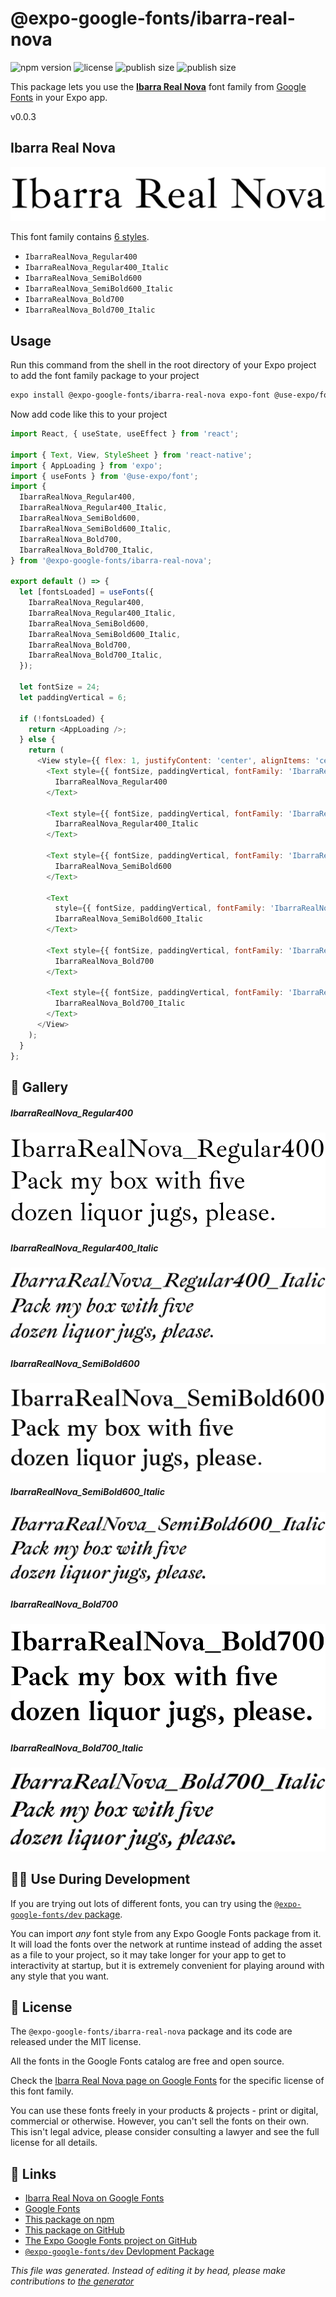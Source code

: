 # @expo-google-fonts/ibarra-real-nova

![npm version](https://flat.badgen.net/npm/v/@expo-google-fonts/ibarra-real-nova)
![license](https://flat.badgen.net/github/license/expo/google-fonts)
![publish size](https://flat.badgen.net/packagephobia/install/@expo-google-fonts/ibarra-real-nova)
![publish size](https://flat.badgen.net/packagephobia/publish/@expo-google-fonts/ibarra-real-nova)

This package lets you use the [**Ibarra Real Nova**](https://fonts.google.com/specimen/Ibarra+Real+Nova) font family from [Google Fonts](https://fonts.google.com/) in your Expo app.

v0.0.3

## Ibarra Real Nova

![Ibarra Real Nova](./font-family.png)

This font family contains [6 styles](#gallery).

- `IbarraRealNova_Regular400`
- `IbarraRealNova_Regular400_Italic`
- `IbarraRealNova_SemiBold600`
- `IbarraRealNova_SemiBold600_Italic`
- `IbarraRealNova_Bold700`
- `IbarraRealNova_Bold700_Italic`

## Usage

Run this command from the shell in the root directory of your Expo project to add the font family package to your project
```sh
expo install @expo-google-fonts/ibarra-real-nova expo-font @use-expo/font
```

Now add code like this to your project
```js
import React, { useState, useEffect } from 'react';

import { Text, View, StyleSheet } from 'react-native';
import { AppLoading } from 'expo';
import { useFonts } from '@use-expo/font';
import {
  IbarraRealNova_Regular400,
  IbarraRealNova_Regular400_Italic,
  IbarraRealNova_SemiBold600,
  IbarraRealNova_SemiBold600_Italic,
  IbarraRealNova_Bold700,
  IbarraRealNova_Bold700_Italic,
} from '@expo-google-fonts/ibarra-real-nova';

export default () => {
  let [fontsLoaded] = useFonts({
    IbarraRealNova_Regular400,
    IbarraRealNova_Regular400_Italic,
    IbarraRealNova_SemiBold600,
    IbarraRealNova_SemiBold600_Italic,
    IbarraRealNova_Bold700,
    IbarraRealNova_Bold700_Italic,
  });

  let fontSize = 24;
  let paddingVertical = 6;

  if (!fontsLoaded) {
    return <AppLoading />;
  } else {
    return (
      <View style={{ flex: 1, justifyContent: 'center', alignItems: 'center' }}>
        <Text style={{ fontSize, paddingVertical, fontFamily: 'IbarraRealNova_Regular400' }}>
          IbarraRealNova_Regular400
        </Text>

        <Text style={{ fontSize, paddingVertical, fontFamily: 'IbarraRealNova_Regular400_Italic' }}>
          IbarraRealNova_Regular400_Italic
        </Text>

        <Text style={{ fontSize, paddingVertical, fontFamily: 'IbarraRealNova_SemiBold600' }}>
          IbarraRealNova_SemiBold600
        </Text>

        <Text
          style={{ fontSize, paddingVertical, fontFamily: 'IbarraRealNova_SemiBold600_Italic' }}>
          IbarraRealNova_SemiBold600_Italic
        </Text>

        <Text style={{ fontSize, paddingVertical, fontFamily: 'IbarraRealNova_Bold700' }}>
          IbarraRealNova_Bold700
        </Text>

        <Text style={{ fontSize, paddingVertical, fontFamily: 'IbarraRealNova_Bold700_Italic' }}>
          IbarraRealNova_Bold700_Italic
        </Text>
      </View>
    );
  }
};

```

## 🔡 Gallery

##### IbarraRealNova_Regular400
![IbarraRealNova_Regular400](./fa62d319d71f5e7580a79ee36ecae3548c35a0e2d7892f8695afa7e237a3b660.ttf.png)

##### IbarraRealNova_Regular400_Italic
![IbarraRealNova_Regular400_Italic](./0f9205ed765c8774cf31fd539aee83f11aec36439f0fd12bfab29a491352b9f7.ttf.png)

##### IbarraRealNova_SemiBold600
![IbarraRealNova_SemiBold600](./91c844d08ae013b372d204d91e5dd37e879057e12a50150929228512c78eec5d.ttf.png)

##### IbarraRealNova_SemiBold600_Italic
![IbarraRealNova_SemiBold600_Italic](./77e539a16bef74671e0c9ea382e533233bfa3f2b0219d2bd7d2d11db7502dc23.ttf.png)

##### IbarraRealNova_Bold700
![IbarraRealNova_Bold700](./a2ae8b1765ec3d56c893888f27607c49f613d48918f01ed3034e7c5119269948.ttf.png)

##### IbarraRealNova_Bold700_Italic
![IbarraRealNova_Bold700_Italic](./be0a49f8da3aff4a325e615fb9bd69330b92f562ff4c805471e29bca7ec57e72.ttf.png)


## 👩‍💻 Use During Development

If you are trying out lots of different fonts, you can try using the [`@expo-google-fonts/dev` package](https://github.com/expo/google-fonts/tree/master/font-packages/dev#readme).

You can import *any* font style from any Expo Google Fonts package from it. It will load the fonts
over the network at runtime instead of adding the asset as a file to your project, so it may take longer
for your app to get to interactivity at startup, but it is extremely convenient
for playing around with any style that you want.

## 📖 License

The `@expo-google-fonts/ibarra-real-nova` package and its code are released under the MIT license.

All the fonts in the Google Fonts catalog are free and open source.

Check the [Ibarra Real Nova page on Google Fonts](https://fonts.google.com/specimen/Ibarra+Real+Nova) for the specific license of this font family.

You can use these fonts freely in your products & projects - print or digital, commercial or otherwise. However, you can't sell the fonts on their own. This isn't legal advice, please consider consulting a lawyer and see the full license for all details.

## 🔗 Links

- [Ibarra Real Nova on Google Fonts](https://fonts.google.com/specimen/Ibarra+Real+Nova)
- [Google Fonts](https://fonts.google.com/)
- [This package on npm](https://www.npmjs.com/package/@expo-google-fonts/ibarra-real-nova)
- [This package on GitHub](https://github.com/expo/google-fonts/tree/master/font-packages/ibarra-real-nova)
- [The Expo Google Fonts project on GitHub](https://github.com/expo/google-fonts)
- [`@expo-google-fonts/dev` Devlopment Package](https://github.com/expo/google-fonts/tree/master/font-packages/dev)


*This file was generated. Instead of editing it by head, please make contributions to [the generator](https://github.com/expo/google-fonts/tree/master/packages/generator)*
